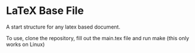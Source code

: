 # LaTeX Base File
A start structure for any latex based document.

To use, clone the repository, fill out the main.tex file and run make (this
only works on Linux)

